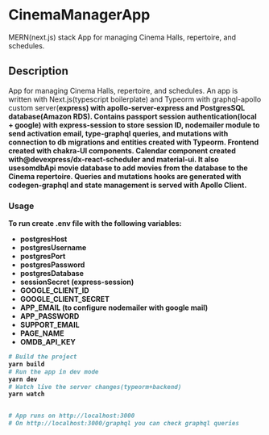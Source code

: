 # CinemaManagerApp

MERN(next.js) stack App for managing Cinema Halls, repertoire, and schedules.

## Description
App for managing Cinema Halls, repertoire, and schedules.
  An app is written with Next.js(typescript boilerplate) and Typeorm with graphql-apollo custom server(<b>express) with apollo-server-express and PostgresSQL database(Amazon RDS). Contains passport session authentication(local + google) with express-session to store session ID, nodemailer module to send activation email, type-graphql queries, and mutations with connection to db migrations and entities created with Typeorm. Frontend created with chakra-UI components. Calendar component created with@devexpress/dx-react-scheduler and material-ui. It also usesomdbApi movie database to add movies from the database to the Cinema repertoire. Queries and mutations hooks are generated with codegen-graphql and state management is served with Apollo Client.
### Usage
To run create .env file with the following variables:
- postgresHost
- postgresUsername
- postgresPort
- postgresPassword
- postgresDatabase
- sessionSecret (express-session)
- GOOGLE_CLIENT_ID
- GOOGLE_CLIENT_SECRET
- APP_EMAIL (to configure nodemailer with google mail)
- APP_PASSWORD
- SUPPORT_EMAIL
- PAGE_NAME
- OMDB_API_KEY
```bash
# Build the project
yarn build
# Run the app in dev mode
yarn dev
# Watch live the server changes(typeorm+backend)
yarn watch


# App runs on http://localhost:3000
# On http://localhost:3000/graphql you can check graphql queries
```
